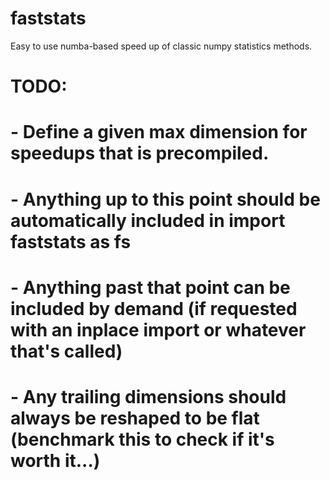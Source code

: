# faststats
Easy to use numba-based speed up of classic numpy statistics methods. 


# TODO: 
# - Define a given max dimension for speedups that is precompiled. 
# - Anything up to this point should be automatically included in import faststats as fs
#   - Anything past that point can be included by demand (if requested with an inplace import or whatever that's called)
# - Any trailing dimensions should always be reshaped to be flat (benchmark this to check if it's worth it...)